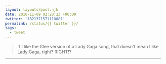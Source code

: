 ```yaml
---
layout: layouts/post.njk
date: 2010-11-09 02:20:23 +00:00
twitter: '1821371571118081'
permalink: /status/{{ twitter }}/
tags: 
  - tweet
---
```


> If I like the Glee version of a Lady Gaga song, that doesn't mean I like Lady Gaga, right? RIGHT!?

---
